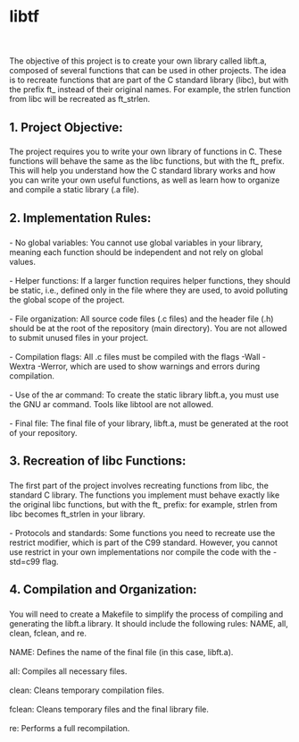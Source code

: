 <h1 align="left">libtf</h1>

###

<br clear="both">

<p align="left">The objective of this project is to create your own library called libft.a, composed of several functions that can be used in other projects. The idea is to recreate functions that are part of the C standard library (libc), but with the prefix ft_ instead of their original names. For example, the strlen function from libc will be recreated as ft_strlen.</p>

###

<h2 align="left">1. Project Objective:</h2>

###

<p align="left">The project requires you to write your own library of functions in C. These functions will behave the same as the libc functions, but with the ft_ prefix. This will help you understand how the C standard library works and how you can write your own useful functions, as well as learn how to organize and compile a static library (.a file).</p>

###

<h2 align="left">2. Implementation Rules:</h2>

###

<p align="left">- No global variables: You cannot use global variables in your library, meaning each function should be independent and not rely on global values.<br><br>- Helper functions: If a larger function requires helper functions, they should be static, i.e., defined only in the file where they are used, to avoid polluting the global scope of the project.<br><br>- File organization: All source code files (.c files) and the header file (.h) should be at the root of the repository (main directory). You are not allowed to submit unused files in your project.<br><br>- Compilation flags: All .c files must be compiled with the flags -Wall -Wextra -Werror, which are used to show warnings and errors during compilation.<br><br>- Use of the ar command: To create the static library libft.a, you must use the GNU ar command. Tools like libtool are not allowed.<br><br>- Final file: The final file of your library, libft.a, must be generated at the root of your repository.</p>

###

<h2 align="left">3. Recreation of libc Functions:</h2>

###

<p align="left">The first part of the project involves recreating functions from libc, the standard C library. The functions you implement must behave exactly like the original libc functions, but with the ft_ prefix: for example, strlen from libc becomes ft_strlen in your library.<br><br>- Protocols and standards: Some functions you need to recreate use the restrict modifier, which is part of the C99 standard. However, you cannot use restrict in your own implementations nor compile the code with the -std=c99 flag.</p>

###

<h2 align="left">4. Compilation and Organization:</h2>

###

<p align="left">You will need to create a Makefile to simplify the process of compiling and generating the libft.a library. It should include the following rules: NAME, all, clean, fclean, and re.<br><br>NAME: Defines the name of the final file (in this case, libft.a).<br><br>all: Compiles all necessary files.<br><br>clean: Cleans temporary compilation files.<br><br>fclean: Cleans temporary files and the final library file.<br><br>re: Performs a full recompilation.</p>

###
